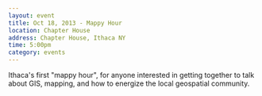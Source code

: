 ```yaml
---
layout: event
title: Oct 18, 2013 - Mappy Hour
location: Chapter House
address: Chapter House, Ithaca NY
time: 5:00pm
category: events
---
```


Ithaca's first "mappy hour", for anyone interested in getting together to talk
about GIS, mapping, and how to energize the local geospatial community.
